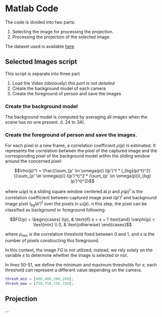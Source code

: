 # Matlab Code

The code is divided into two parts:
1. Selecting the image for processing the projection.
2. Processing the projection of the selected image.

The dataset used is available [here](https://figshare.com/articles/dataset/low_resolution_images_dataset/9393062)

## Selected Images script
This script is separate into three part
1. Load the Video (obviously) _this part is not detailed_
2. Create the background model of each camera
3. Create the foreground of person and save the images


### Create the background model

The background model is computed by averaging all images when the scene has no one present. (l. 24 to 34). 

### Create the foreground of person and save the images.

For each pixel in a new frame, a correlation coefficient $\rho(p)$ is estimated. It represents the correlation between the pixel of the captured image and the corresponding pixel of the background model within the sliding window around the concerned pixel:

$$\rho(p)^t = \frac{(\sum_{p' \in \omega(p)} I(p')^t * I_{bg}(p)^t)^2}{(\sum_{p' \in \omega(p)} I(p')^t)^2 * (\sum_{p' \in \omega(p)}I_{bg}(p')^t)^2}$$ 

where $\omega(p)$ is a sliding square window centered at $p$ and $\rho(p)^t$ is the correlation coefficient between captured image pixel $I(p′)^t$ and background image pixel $I_{bg}(p′)^t$ over the pixels in $\omega(p)$. n this step, the pixel can be classified as background or foreground following: 

$$FG(p) = \begin{cases} I(p), & \text{if} s = s + 1 \text{and} \varphi(p) < \text{min} \\ 
0, & \text{otherwise} \end{cases}$$

where $\rho_{min}$ is the correlation threshold fixed between 0 and 1, and $s$ is the number of pixels constructing this foreground.

In this context, the image $FG$ is not utilized; instead, we rely solely on the variable $s$ to determine whether the image is selected or not.
 
In lines 50-51, we define the minimum and maximum thresholds for $s$; each threshold can represent a different value depending on the camera.

```matlab
thresh_min = [400,400,200,200];
thresh_max = [750,750,750,750];
```

## Projection
...
